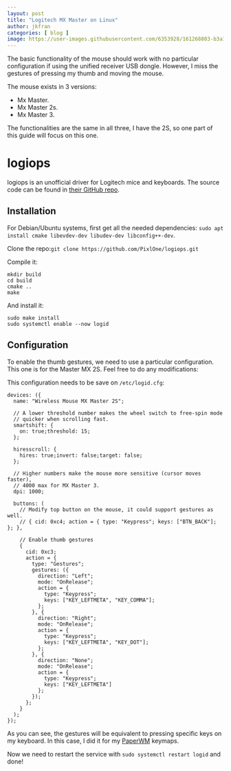 ```yaml
---
layout: post
title: "Logitech MX Master on Linux"
author: jkfran
categories: [ blog ]
image: https://user-images.githubusercontent.com/6353928/161268803-b3a16b4a-2d80-47e0-9f55-c8b656cbe3ea.png
---
```


The basic functionality of the mouse should work with no particular configuration if using the unified receiver USB dongle. However, I miss the gestures of pressing my thumb and moving the mouse.

The mouse exists in 3 versions:

- Mx Master.
- Mx Master 2s.
- Mx Master 3.

The functionalities are the same in all three, I have the 2S, so one part of this guide will focus on this one.

# logiops

logiops is an unofficial driver for Logitech mice and keyboards. The source code can be found in [their GitHub repo](https://github.com/PixlOne/logiops).

## Installation

For Debian/Ubuntu systems, first get all the needed dependencies: `sudo apt install cmake libevdev-dev libudev-dev libconfig++-dev`.

Clone the repo:`git clone https://github.com/PixlOne/logiops.git`

Compile it:
```
mkdir build
cd build
cmake ..
make
```

And install it:
```
sudo make install
sudo systemctl enable --now logid
```

## Configuration

To enable the thumb gestures, we need to use a particular configuration. This one is for the Master MX 2S. Feel free to do any modifications:

This configuration needs to be save on `/etc/logid.cfg`:
```
devices: ({
  name: "Wireless Mouse MX Master 2S";

  // A lower threshold number makes the wheel switch to free-spin mode
  // quicker when scrolling fast.
  smartshift: {
    on: true;threshold: 15;
  };

  hiresscroll: {
    hires: true;invert: false;target: false;
  };

  // Higher numbers make the mouse more sensitive (cursor moves faster),
  // 4000 max for MX Master 3.
  dpi: 1000;

  buttons: (
    // Modify top button on the mouse, it could support gestures as well.
    // { cid: 0xc4; action = { type: "Keypress"; keys: ["BTN_BACK"];    }; },

    // Enable thumb gestures
    {
      cid: 0xc3;
      action = {
        type: "Gestures";
        gestures: ({
          direction: "Left";
          mode: "OnRelease";
          action = {
            type: "Keypress";
            keys: ["KEY_LEFTMETA", "KEY_COMMA"];
          };
        }, {
          direction: "Right";
          mode: "OnRelease";
          action = {
            type: "Keypress";
            keys: ["KEY_LEFTMETA", "KEY_DOT"];
          };
        }, {
          direction: "None";
          mode: "OnRelease";
          action = {
            type: "Keypress";
            keys: ["KEY_LEFTMETA"]
          };
        });
      };
    }
  );
});
```

As you can see, the gestures will be equivalent to pressing specific keys on my keyboard. In this case, I did it for my [PaperWM](https://github.com/paperwm/PaperWM) keymaps.

Now we need to restart the service with `sudo systemctl restart logid` and done!
